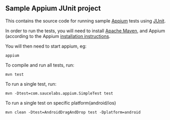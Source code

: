 Sample Appium JUnit project
---

This contains the source code for running sample [Appium](http://github.com/appium/appium) tests using [JUnit](http://www.junit.org).

In order to run the tests, you will need to install [Apache Maven](http://maven.apache.org), and Appium (according to the Appium [installation instructions](https://github.com/appium/appium).

You will then need to start appium, eg:

    appium

To compile and run all tests, run:

    mvn test

To run a single test, run:

    mvn -Dtest=com.saucelabs.appium.SimpleTest test
    
To run a single test on specific platform(android/ios)
    
    mvn clean -Dtest=AndroidDragAndDrop test -Dplatform=android
